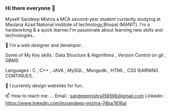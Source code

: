 ### Hi there everyone 👋
    
   Myself Sandeep Mishra a MCA second-year student currently studying at Maulana Azad National institute of technology,Bhopal (MANIT). I'm a hardworking & a quick learner.I'm      passionate about learning new skills and technologies..

  🔭 I'm a web designer and developer..

  Some of My Key skills : Data Structure & Algorithms , Version Control on git , DBMS

  Languages : C , C++ , JAVA ,  MySQL , Mongodb , HTML , CSS  lEARNING CONTINUES.. 

 🌱 I currently design websites for fun..

 📫 How to reach me: ...
  Email : sandeepmishra156566@gmail.com    Linkedin : https://www.linkedin.com/in/sandeep-mishra-74ba7816a/

<!--
**sandy0280/sandy0280** is a ✨ _special_ ✨ repository because its `README.md` (this file) appears on your GitHub profile.

Here are some ideas to get you started:

-  I’m currently working on ...
- 🌱 I’m currently learning ...
- 👯 I’m looking to collaborate on ...
- 🤔 I’m looking for help with ...
- 💬 Ask me about ...
- 😄 Pronouns: ...
-  Fun fact: ...
-->
